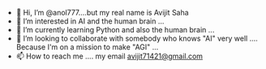 - 👋 Hi, I’m @anol777....but my real name is Avijit Saha
- 👀 I’m interested in AI and the human brain ...
- 🌱 I’m currently learning Python and also the human brain ...
- 💞️ I’m looking to collaborate with somebody who knows "AI" very well .... Because I'm on a mission to make "AGI" ...
- 📫 How to reach me .... my email avijit71421@gmail.com

<!---
anol777/anol777 is a ✨ special ✨ repository because its `README.md` (this file) appears on your GitHub profile.
You can click the Preview link to take a look at your changes.
--->
